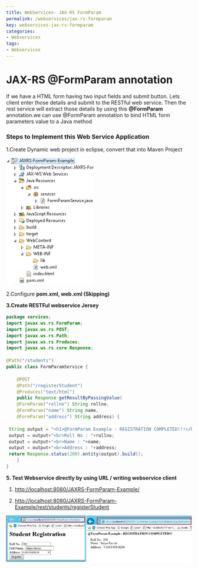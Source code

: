 ```yaml
---
title: WebServices- JAX-RS FormParam
permalink: /webservices/jax-rs-formparam
key: webservices-jax-rs-formparam
categories:
- Webservices
tags:
- Webservices
---
```



JAX-RS @FormParam annotation
========================================

If we have a HTML form having two input fields and submit button. Lets client
enter those details and submit to the RESTful web service. Then the rest service
will extract those details by using this **@FormParam** annotation.we can
use @FormParam annotation to bind HTML form parameters value to a Java method

### Steps to Implement this Web Service Application

1.Create Dynamic web project in eclipse, convert that into Maven Project

![](media/5bbd93d0fe149d502bb168149e4dee77.png)

2.Configure **pom.xml, web.xml (Skipping)**

**3.Create RESTFul webservice Jersey**
```java
package services; 
import javax.ws.rs.FormParam; 
import javax.ws.rs.POST;
import javax.ws.rs.Path;
import javax.ws.rs.Produces;
import javax.ws.rs.core.Response;
 
@Path("/students")
public class FormParamService {
	
	@POST
	@Path("/registerStudent")
	@Produces("text/html")
	public Response getResultByPassingValue(
 	@FormParam("rollno") String rollno,
 	@FormParam("name") String name,
 	@FormParam("address") String address) {
 
 String output = "<h1>@FormParam Example - REGISTRATION COMPLETED!!!</h1>";
 output = output+"<br>Roll No : "+rollno;
 output = output+"<br>Name : "+name;
 output = output+"<br>Address : "+address;  
 return Response.status(200).entity(output).build();
	}
}
```

**5. Test Webservice directly by using URL / writing webservice client**

1.  <http://localhost:8080/JAXRS-FormParam-Example/>

2.  <http://localhost:8080/JAXRS-FormParam-Example/rest/students/registerStudent>

![C:\\Users\\kaveti_s\\Desktop\\temp.png](media/6f4dde26415602d13b085b7bbaa0dec9.png)

